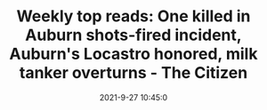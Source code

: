 ---
"title": "Weekly top reads: One killed in Auburn shots-fired incident, Auburn's Locastro honored, milk tanker overturns - The Citizen"
"date": "2021-9-27 10:45:0"
"feed_name": "GOOGLENEWSINDUSTRIAL"
"feed_website": "https://news.google.com/search?q=industrial%2Bincident&hl=en-US&gl=US&ceid=US:en"
"feed_rss": "https://news.google.com/rss/search?q=industrial%2Bincident&hl=en-US&gl=US&ceid=US:en"
"link": "https://auburnpub.com/news/local/weekly-top-reads-one-killed-in-auburn-shots-fired-incident-auburns-locastro-honored-milk-tanker/collection_cafa561a-1ee5-11ec-829d-33e2ab9d4302.html"
"source": "{'href': 'https://auburnpub.com', 'title': 'The Citizen'}"
"file": "_posts/2021-1-1-7d41c6037077e3b9e322a526fab2a418312ee8ad.md"
"accident": "1"
"drilling": "1"
"dead": "1"
"injured": "0"
"arrested": "0"
"where": "unknown site"
"causes": "unknown"
"place": "unknown place"
---